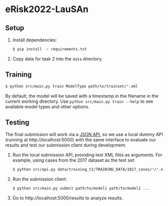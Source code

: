 # eRisk2022-LauSAn

## Setup

1. Install dependencies:
   ```bash
   $ pip install -r requirements.txt
   ```
1. Copy data for task 2 into the `data` directory.

## Training

```bash
$ python src/main.py train ModelType path/to/trainset/*.xml
```

By default, the model will be saved with a timestamp in the filename in the current working directory. Use `python src/main.py train --help` to see available model types and other options.

## Testing

The final submission will work via a [JSON API](https://erisk.irlab.org/server.html), so we use a local dummy API (running at http://localhost:5000) with the same interface to evaluate our results and test our submission client during development.

1. Run the local submission API, providing test XML files as arguments. For example, using cases from the 2017 dataset as the test set:
   ```bash
   $ python src/api.py data/training_t2/TRAINING_DATA/2017_cases/*/*.xml
   ```
1. Run the submission client:
   ```bash
   $ python src/main.py submit path/to/model1 path/to/model2 ...
   ```
1. Go to http://localhost:5000/results to analyze results.
